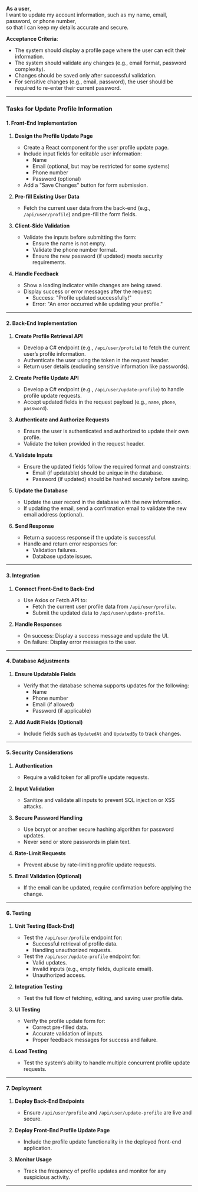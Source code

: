**As a user**,  
I want to update my account information, such as my name, email, password, or phone number,  
so that I can keep my details accurate and secure.  

**Acceptance Criteria**:

- The system should display a profile page where the user can edit their information.
- The system should validate any changes (e.g., email format, password complexity).
- Changes should be saved only after successful validation.
- For sensitive changes (e.g., email, password), the user should be required to re-enter their current password.
---

### **Tasks for Update Profile Information**

#### **1. Front-End Implementation**

1. **Design the Profile Update Page**
    
    - Create a React component for the user profile update page.
    - Include input fields for editable user information:
        - Name
        - Email (optional, but may be restricted for some systems)
        - Phone number
        - Password (optional)
    - Add a "Save Changes" button for form submission.
2. **Pre-fill Existing User Data**
    
    - Fetch the current user data from the back-end (e.g., `/api/user/profile`) and pre-fill the form fields.
3. **Client-Side Validation**
    
    - Validate the inputs before submitting the form:
        - Ensure the name is not empty.
        - Validate the phone number format.
        - Ensure the new password (if updated) meets security requirements.
4. **Handle Feedback**
    
    - Show a loading indicator while changes are being saved.
    - Display success or error messages after the request:
        - Success: "Profile updated successfully!"
        - Error: "An error occurred while updating your profile."

---

#### **2. Back-End Implementation**

1. **Create Profile Retrieval API**
    
    - Develop a C# endpoint (e.g., `/api/user/profile`) to fetch the current user’s profile information.
    - Authenticate the user using the token in the request header.
    - Return user details (excluding sensitive information like passwords).
2. **Create Profile Update API**
    
    - Develop a C# endpoint (e.g., `/api/user/update-profile`) to handle profile update requests.
    - Accept updated fields in the request payload (e.g., `name`, `phone`, `password`).
3. **Authenticate and Authorize Requests**
    
    - Ensure the user is authenticated and authorized to update their own profile.
    - Validate the token provided in the request header.
4. **Validate Inputs**
    
    - Ensure the updated fields follow the required format and constraints:
        - Email (if updatable) should be unique in the database.
        - Password (if updated) should be hashed securely before saving.
5. **Update the Database**
    
    - Update the user record in the database with the new information.
    - If updating the email, send a confirmation email to validate the new email address (optional).
6. **Send Response**
    
    - Return a success response if the update is successful.
    - Handle and return error responses for:
        - Validation failures.
        - Database update issues.

---

#### **3. Integration**

1. **Connect Front-End to Back-End**
    
    - Use Axios or Fetch API to:
        - Fetch the current user profile data from `/api/user/profile`.
        - Submit the updated data to `/api/user/update-profile`.
2. **Handle Responses**
    
    - On success: Display a success message and update the UI.
    - On failure: Display error messages to the user.

---

#### **4. Database Adjustments**

1. **Ensure Updatable Fields**
    
    - Verify that the database schema supports updates for the following:
        - Name
        - Phone number
        - Email (if allowed)
        - Password (if applicable)
2. **Add Audit Fields (Optional)**
    
    - Include fields such as `UpdatedAt` and `UpdatedBy` to track changes.

---

#### **5. Security Considerations**

1. **Authentication**
    
    - Require a valid token for all profile update requests.
2. **Input Validation**
    
    - Sanitize and validate all inputs to prevent SQL injection or XSS attacks.
3. **Secure Password Handling**
    
    - Use bcrypt or another secure hashing algorithm for password updates.
    - Never send or store passwords in plain text.
4. **Rate-Limit Requests**
    
    - Prevent abuse by rate-limiting profile update requests.
5. **Email Validation (Optional)**
    
    - If the email can be updated, require confirmation before applying the change.

---

#### **6. Testing**

1. **Unit Testing (Back-End)**
    
    - Test the `/api/user/profile` endpoint for:
        - Successful retrieval of profile data.
        - Handling unauthorized requests.
    - Test the `/api/user/update-profile` endpoint for:
        - Valid updates.
        - Invalid inputs (e.g., empty fields, duplicate email).
        - Unauthorized access.
2. **Integration Testing**
    
    - Test the full flow of fetching, editing, and saving user profile data.
3. **UI Testing**
    
    - Verify the profile update form for:
        - Correct pre-filled data.
        - Accurate validation of inputs.
        - Proper feedback messages for success and failure.
4. **Load Testing**
    
    - Test the system’s ability to handle multiple concurrent profile update requests.

---

#### **7. Deployment**

1. **Deploy Back-End Endpoints**
    
    - Ensure `/api/user/profile` and `/api/user/update-profile` are live and secure.
2. **Deploy Front-End Profile Update Page**
    
    - Include the profile update functionality in the deployed front-end application.
3. **Monitor Usage**
    
    - Track the frequency of profile updates and monitor for any suspicious activity.

---
